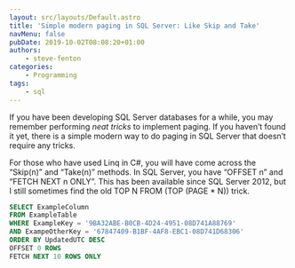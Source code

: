 ```yaml
---
layout: src/layouts/Default.astro
title: 'Simple modern paging in SQL Server: Like Skip and Take'
navMenu: false
pubDate: 2019-10-02T08:08:20+01:00
authors:
    - steve-fenton
categories:
    - Programming
tags:
    - sql
---
```


If you have been developing SQL Server databases for a while, you may remember performing *neat tricks* to implement paging. If you haven’t found it yet, there is a simple modern way to do paging in SQL Server that doesn’t require any tricks.

For those who have used Linq in C#, you will have come across the “Skip(n)” and “Take(n)” methods. In SQL Server, you have “OFFSET n” and “FETCH NEXT n ONLY”. This has been available since SQL Server 2012, but I still sometimes find the old TOP N FROM (TOP (PAGE \* N)) trick.

```sql
SELECT ExampleColumn
FROM ExampleTable
WHERE ExampleKey = '9BA32ABE-B0CB-4D24-4951-08D741A88769'
AND ExampeOtherKey = '67847409-B1BF-4AF8-EBC1-08D741D68306'
ORDER BY UpdatedUTC DESC
OFFSET 0 ROWS
FETCH NEXT 10 ROWS ONLY
```